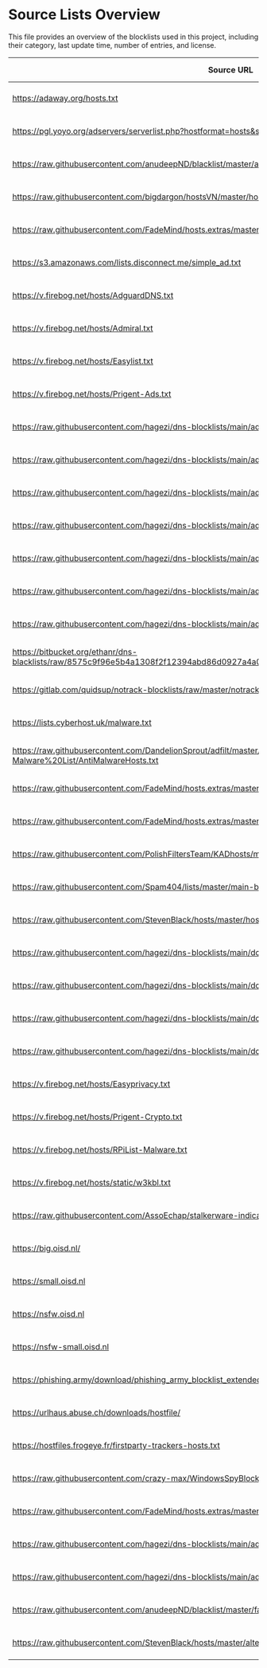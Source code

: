 # Source Lists Overview

This file provides an overview of the blocklists used in this project, including their category, last update time, number of entries, and license.

| Source URL | Category | Last Updated | Entries | License |
|------------|----------|--------------|---------|---------|
| https://adaway.org/hosts.txt | ads | 2025-06-25 15:22:37 | 13080 | Unknown |
| https://pgl.yoyo.org/adservers/serverlist.php?hostformat=hosts&showintro=0&mimetype=plaintext | ads | 2025-06-25 15:22:42 | 6840 | None specified |
| https://raw.githubusercontent.com/anudeepND/blacklist/master/adservers.txt | ads | 2025-06-25 15:22:43 | 84696 | MIT License (https://github.com/anudeepND/blacklist/blob/master/LICENSE) |
| https://raw.githubusercontent.com/bigdargon/hostsVN/master/hosts | ads | 2025-06-25 15:22:43 | 37558 | MIT License (https://github.com/bigdargon/hostsVN/blob/master/LICENSE) |
| https://raw.githubusercontent.com/FadeMind/hosts.extras/master/UncheckyAds/hosts | ads | 2025-06-25 15:22:43 | 18 | MIT License (https://github.com/FadeMind/hosts.extras/blob/master/LICENSE) |
| https://s3.amazonaws.com/lists.disconnect.me/simple_ad.txt | ads | 2025-06-25 15:22:43 | 5402 | GNU GPL v3.0 (https://github.com/disconnectme/disconnect/blob/master/LICENSE) |
| https://v.firebog.net/hosts/AdguardDNS.txt | ads | 2025-06-25 15:22:44 | 219176 | GNU GPL v3.0 (https://github.com/AdguardTeam/AdGuardSDNSFilter/blob/master/LICENSE) |
| https://v.firebog.net/hosts/Admiral.txt | ads | 2025-06-25 15:22:45 | 3524 | MIT License (https://github.com/LanikSJ/ubo-filters/blob/main/LICENSE) |
| https://v.firebog.net/hosts/Easylist.txt | ads | 2025-06-25 15:22:45 | 62050 | GNU GPL v3.0 or CC BY-SA 3.0 (https://easylist.to/pages/licence.html) |
| https://v.firebog.net/hosts/Prigent-Ads.txt | ads | 2025-06-25 15:22:45 | 8540 | CC BY-SA (assumed) (https://dsi.ut-capitole.fr/blacklists/) |
| https://raw.githubusercontent.com/hagezi/dns-blocklists/main/adblock/blocklist-referral-native.txt | ads | 2025-06-25 15:22:46 | 3420 | GNU GPL v3.0 (https://github.com/hagezi/dns-blocklists/blob/main/LICENSE) |
| https://raw.githubusercontent.com/hagezi/dns-blocklists/main/adblock/doh-vpn-proxy-bypass.txt | ads | 2025-06-25 15:22:46 | 9660 | Unknown |
| https://raw.githubusercontent.com/hagezi/dns-blocklists/main/adblock/doh.txt | ads | 2025-06-25 15:22:46 | 2884 | GNU GPL v3.0 (https://github.com/hagezi/dns-blocklists/blob/main/LICENSE) |
| https://raw.githubusercontent.com/hagezi/dns-blocklists/main/adblock/native.samsung.txt | ads | 2025-06-25 15:22:46 | 388 | GNU GPL v3.0 (https://github.com/hagezi/dns-blocklists/blob/main/LICENSE) |
| https://raw.githubusercontent.com/hagezi/dns-blocklists/main/adblock/popupads.txt | ads | 2025-06-25 15:22:46 | 206554 | GNU GPL v3.0 (https://github.com/hagezi/dns-blocklists/blob/main/LICENSE) |
| https://raw.githubusercontent.com/hagezi/dns-blocklists/main/adblock/pro.mini.txt | ads | 2025-06-25 15:22:47 | 184778 | GNU GPL v3.0 (https://github.com/hagezi/dns-blocklists/blob/main/LICENSE) |
| https://raw.githubusercontent.com/hagezi/dns-blocklists/main/adblock/pro.plus.mini.txt | ads | 2025-06-25 15:22:48 | 211634 | GNU GPL v3.0 (https://github.com/hagezi/dns-blocklists/blob/main/LICENSE) |
| https://bitbucket.org/ethanr/dns-blacklists/raw/8575c9f96e5b4a1308f2f12394abd86d0927a4a0/bad_lists/Mandiant_APT1_Report_Appendix_D.txt | malware | 2025-06-25 15:22:48 | 4092 | None specified |
| https://gitlab.com/quidsup/notrack-blocklists/raw/master/notrack-malware.txt | malware | 2025-06-25 15:22:49 | 308 | GNU GPL v3.0 (https://gitlab.com/quidsup/notrack-blocklists/-/blob/master/LICENSE) |
| https://lists.cyberhost.uk/malware.txt | malware | 2025-06-25 15:22:50 | 30022 | CC BY-SA 4.0 (https://cyberhost.uk/malware-blocklist/) |
| https://raw.githubusercontent.com/DandelionSprout/adfilt/master/Alternate%20versions%20Anti-Malware%20List/AntiMalwareHosts.txt | malware | 2025-06-25 15:22:50 | 62296 | Dandelicence (https://github.com/DandelionSprout/Dandelicence) |
| https://raw.githubusercontent.com/FadeMind/hosts.extras/master/add.Risk/hosts | malware | 2025-06-25 15:22:51 | 4378 | MIT License (https://github.com/FadeMind/hosts.extras/blob/master/LICENSE) |
| https://raw.githubusercontent.com/FadeMind/hosts.extras/master/add.Spam/hosts | malware | 2025-06-25 15:22:51 | 114 | MIT License (https://github.com/FadeMind/hosts.extras/blob/master/LICENSE) |
| https://raw.githubusercontent.com/PolishFiltersTeam/KADhosts/master/KADhosts.txt | malware | 2025-06-25 15:22:51 | 355388 | CC BY-SA 4.0 (https://github.com/FiltersHeroes/KADhosts/blob/master/LICENSE) |
| https://raw.githubusercontent.com/Spam404/lists/master/main-blacklist.txt | malware | 2025-06-25 15:22:52 | 16282 | CC BY 3.0 (https://github.com/Spam404/lists/blob/master/LICENSE) |
| https://raw.githubusercontent.com/StevenBlack/hosts/master/hosts | malware | 2025-06-25 15:22:53 | 419324 | MIT License (https://github.com/StevenBlack/hosts/blob/master/LICENSE) |
| https://raw.githubusercontent.com/hagezi/dns-blocklists/main/domains/doh.txt | malware | 2025-06-25 15:22:54 | 3206 | GNU GPL v3.0 (https://github.com/hagezi/dns-blocklists/blob/main/LICENSE) |
| https://raw.githubusercontent.com/hagezi/dns-blocklists/main/domains/native.amazon.txt | malware | 2025-06-25 15:22:54 | 1234 | GNU GPL v3.0 (https://github.com/hagezi/dns-blocklists/blob/main/LICENSE) |
| https://raw.githubusercontent.com/hagezi/dns-blocklists/main/domains/native.apple.txt | malware | 2025-06-25 15:22:54 | 580 | GNU GPL v3.0 (https://github.com/hagezi/dns-blocklists/blob/main/LICENSE) |
| https://raw.githubusercontent.com/hagezi/dns-blocklists/main/domains/native.huawei.txt | malware | 2025-06-25 15:22:55 | 304 | GNU GPL v3.0 (https://github.com/hagezi/dns-blocklists/blob/main/LICENSE) |
| https://v.firebog.net/hosts/Easyprivacy.txt | malware | 2025-06-25 15:22:55 | 83676 | GNU GPL v3.0 or CC BY-SA 3.0 (https://easylist.to/pages/licence.html) |
| https://v.firebog.net/hosts/Prigent-Crypto.txt | malware | 2025-06-25 15:22:55 | 32578 | CC BY-SA (assumed) (https://dsi.ut-capitole.fr/blacklists/) |
| https://v.firebog.net/hosts/RPiList-Malware.txt | malware | 2025-06-25 15:22:56 | 1125862 | CC BY-NC 4.0 (https://github.com/RPiList/specials/blob/master/LICENSE.md) |
| https://v.firebog.net/hosts/static/w3kbl.txt | malware | 2025-06-25 15:22:59 | 700 | MIT License (https://github.com/WaLLy3K/wally3k.github.io/blob/master/LICENSE) |
| https://raw.githubusercontent.com/AssoEchap/stalkerware-indicators/master/generated/hosts | misc | 2025-06-25 15:22:59 | 1834 | CC BY (https://github.com/AssoEchap/stalkerware-indicators#license) |
| https://big.oisd.nl/ | misc | 2025-06-25 15:23:01 | 378100 | GNU GPL v3.0 (https://github.com/sjhgvr/oisd/blob/main/LICENSE) |
| https://small.oisd.nl | misc | 2025-06-25 15:23:04 | 86412 | GNU GPL v3.0 (https://github.com/sjhgvr/oisd/blob/main/LICENSE) |
| https://nsfw.oisd.nl | misc | 2025-06-25 15:23:06 | 827588 | GNU GPL v3.0 (https://github.com/sjhgvr/oisd/blob/main/LICENSE) |
| https://nsfw-small.oisd.nl | misc | 2025-06-25 15:23:09 | 42512 | GNU GPL v3.0 (https://github.com/sjhgvr/oisd/blob/main/LICENSE) |
| https://phishing.army/download/phishing_army_blocklist_extended.txt | phishing | 2025-06-25 15:23:10 | 184740 | CC BY-NC-SA 4.0 (https://creativecommons.org/licenses/by-nc-sa/4.0/) |
| https://urlhaus.abuse.ch/downloads/hostfile/ | phishing | 2025-06-25 15:23:11 | 964 | None specified |
| https://hostfiles.frogeye.fr/firstparty-trackers-hosts.txt | tracking | 2025-06-25 15:23:12 | 66806 | None specified |
| https://raw.githubusercontent.com/crazy-max/WindowsSpyBlocker/master/data/hosts/spy.txt | tracking | 2025-06-25 15:23:13 | 694 | MIT License (https://github.com/crazy-max/WindowsSpyBlocker/blob/master/LICENSE) |
| https://raw.githubusercontent.com/FadeMind/hosts.extras/master/add.2o7Net/hosts | tracking | 2025-06-25 15:23:13 | 4060 | MIT License (https://github.com/FadeMind/hosts.extras/blob/master/LICENSE) |
| https://raw.githubusercontent.com/hagezi/dns-blocklists/main/adblock/native.tiktok.extended.txt | social | 2025-06-25 15:23:13 | 844 | GNU GPL v3.0 (https://github.com/hagezi/dns-blocklists/blob/main/LICENSE) |
| https://raw.githubusercontent.com/hagezi/dns-blocklists/main/adblock/native.tiktok.txt | social | 2025-06-25 15:23:13 | 644 | GNU GPL v3.0 (https://github.com/hagezi/dns-blocklists/blob/main/LICENSE) |
| https://raw.githubusercontent.com/anudeepND/blacklist/master/facebook.txt | social | 2025-06-25 15:23:13 | 7990 | MIT License (https://github.com/anudeepND/blacklist/blob/master/LICENSE) |
| https://raw.githubusercontent.com/StevenBlack/hosts/master/alternates/social-only/hosts | social | 2025-06-25 15:23:13 | 6484 | MIT License (https://github.com/StevenBlack/hosts/blob/master/LICENSE) |
